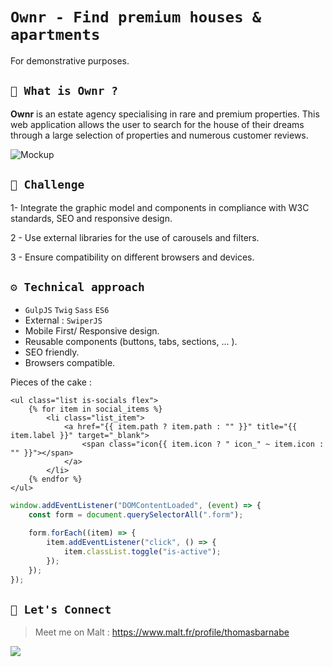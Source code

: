 # **`Ownr - Find premium houses & apartments`**

For demonstrative purposes.

## **`🔋 What is Ownr ?`**

**Ownr** is an estate agency specialising in rare and premium properties. This web application allows the user to search for the house of their dreams through a large selection of properties and numerous customer reviews.

![Mockup](assets/img/doc/mockup.png)

## **`🚀 Challenge`**

1- Integrate the graphic model and components in compliance with W3C standards, SEO and responsive design.

2 - Use external libraries for the use of carousels and filters.

3 - Ensure compatibility on different browsers and devices.

## **`⚙️ Technical approach`**

-   `GulpJS` `Twig` `Sass` `ES6`
-   External : `SwiperJS`
-   Mobile First/ Responsive design.
-   Reusable components (buttons, tabs, sections, ... ).
-   SEO friendly.
-   Browsers compatible.

Pieces of the cake :

```twig
<ul class="list is-socials flex">
    {% for item in social_items %}
        <li class="list_item">
            <a href="{{ item.path ? item.path : "" }}" title="{{ item.label }}" target="_blank">
                <span class="icon{{ item.icon ? " icon_" ~ item.icon : "" }}"></span>
            </a>
        </li>
    {% endfor %}
</ul>
```

```javascript
window.addEventListener("DOMContentLoaded", (event) => {
    const form = document.querySelectorAll(".form");

    form.forEach((item) => {
        item.addEventListener("click", () => {
            item.classList.toggle("is-active");
        });
    });
});
```

## **`🔗 Let's Connect`**

> Meet me on Malt : https://www.malt.fr/profile/thomasbarnabe

[![](https://img.shields.io/badge/linkedin-%230077B5.svg?&style=for-the-badge&logo=linkedin&logoColor=white0e76a8)](https://www.linkedin.com/in/thomasbarnab%C3%A9/)
